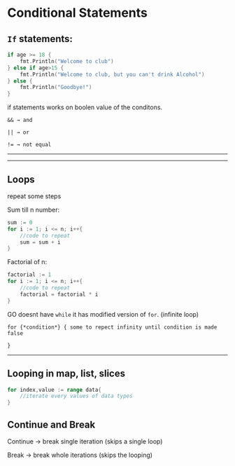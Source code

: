 # Conditional Statements

## `If` statements:

```go
if age >= 18 {
	fmt.Println("Welcome to club")
} else if age>15 {
	fmt.Println("Welcome to club, but you can't drink Alcohol")
} else {
	fmt.Println("Goodbye!")
}
```

if statements works on boolen value of the conditons.

`&& → and`

`|| → or`

`!= → not equal`

---

---

## Loops

repeat some steps 

Sum till n number:

```go
sum := 0
for i := 1; i <= n; i++{
	//code to repeat	
	sum = sum + i
}
```

Factorial of n:

```go
factorial := 1
for i := 1; i <= n; i++{
	//code to repeat	
	factorial = factorial * i
}
```

GO doesnt have `while` it has modified version of `for`. (infinite loop)

`for {*condition*} {
some to repect infinity until condition is made false`

`}`

---

## Looping in map, list, slices

```go
for index,value := range data{
	//iterate every values of data types
}
```

## Continue and Break

Continue → break single iteration (skips a single loop) 

Break → break whole iterations (skips the looping)